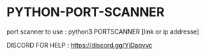 # PYTHON-PORT-SCANNER
port scanner
to use :
python3 PORTSCANNER [link or ip addresse]

DISCORD FOR HELP : https://discord.gg/YjDaqvvc
